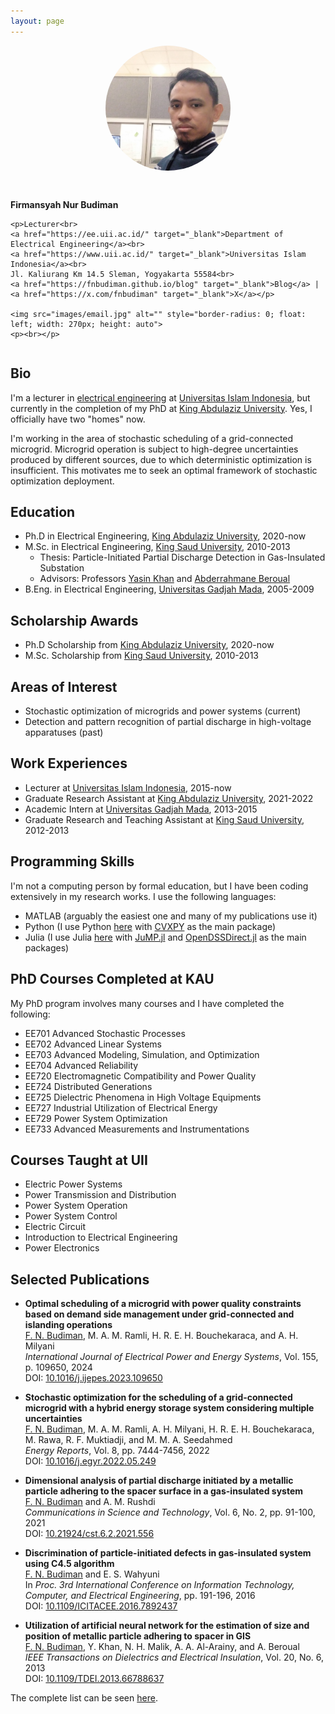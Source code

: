 ```yaml
---
layout: page
---
```


<!--default layout: default-->

<!-- <style>
img {
  border-radius: 30px;
  display: block;
  margin-left: auto;
  margin-right: auto;
  margin-bottom: 15px;
}
</style> -->

<style>
img{
  border-radius: 50%;
  display: block;
  margin-left: auto;
  margin-right: auto;
  margin-bottom: 15px;
}
</style>

<div class="row">
  <div class="column left">
    <img src="images/pict.jpg" alt="" style="width: 200px; height: auto">
    &nbsp;
  </div>
  <div class="column right">
    <p><b>Firmansyah Nur Budiman</b></p>

    <p>Lecturer<br>
    <a href="https://ee.uii.ac.id/" target="_blank">Department of Electrical Engineering</a><br>
    <a href="https://www.uii.ac.id/" target="_blank">Universitas Islam Indonesia</a><br>
    Jl. Kaliurang Km 14.5 Sleman, Yogyakarta 55584<br>
    <a href="https://fnbudiman.github.io/blog" target="_blank">Blog</a> | <a href="https://x.com/fnbudiman" target="_blank">X</a></p>

    <img src="images/email.jpg" alt="" style="border-radius: 0; float: left; width: 270px; height: auto">
    <p><br></p>
  </div>
</div>

## Bio

I'm a lecturer in <a href="https://ee.uii.ac.id/" target="_blank">electrical engineering</a> at <a href="https://www.uii.ac.id/" target="_blank">Universitas Islam Indonesia</a>, but currently in the completion of my PhD at <a href="https://www.kau.edu.sa/home_ENGLISH.aspx" target="_blank">King Abdulaziz University</a>. Yes, I officially have two "homes" now.

I'm working in the area of stochastic scheduling of a grid-connected microgrid. Microgrid operation is subject to high-degree uncertainties produced by different sources, due to which deterministic optimization is insufficient. This motivates me to seek an optimal framework of stochastic optimization deployment.

## Education
* Ph.D in Electrical Engineering, <a href="https://www.kau.edu.sa/home_ENGLISH.aspx">King Abdulaziz University</a>, 2020-now
* M.Sc. in Electrical Engineering, <a href="https://ksu.edu.sa/en/">King Saud University</a>, 2010-2013
  * Thesis: Particle-Initiated Partial Discharge Detection in Gas-Insulated Substation
  * Advisors: Professors <a href="https://www.researchgate.net/profile/Yasin-Khan-5">Yasin Khan</a> and <a href="https://www.ec-lyon.fr/en/contacts/abderrahmane-beroual">Abderrahmane Beroual</a>
* B.Eng. in Electrical Engineering, <a href="https://ugm.ac.id/">Universitas Gadjah Mada</a>, 2005-2009

## Scholarship Awards
* Ph.D Scholarship from <a href="https://www.kau.edu.sa/home_ENGLISH.aspx">King Abdulaziz University</a>, 2020-now
* M.Sc. Scholarship from <a href="https://ksu.edu.sa/en/">King Saud University</a>, 2010-2013

## Areas of Interest
* Stochastic optimization of microgrids and power systems (current)
* Detection and pattern recognition of partial discharge in high-voltage apparatuses (past)

## Work Experiences
* Lecturer at <a href="https://www.uii.ac.id/">Universitas Islam Indonesia</a>, 2015-now
* Graduate Research Assistant at <a href="ttps://www.kau.edu.sa/home_ENGLISH.aspx">King Abdulaziz University</a>, 2021-2022
* Academic Intern at <a href="https://ugm.ac.id/">Universitas Gadjah Mada</a>, 2013-2015
* Graduate Research and Teaching Assistant at <a href="https://ksu.edu.sa/en/">King Saud University</a>, 2012-2013
  
## Programming Skills
I'm not a computing person by formal education, but I have been coding extensively in my research works. I use the following languages:
* MATLAB (arguably the easiest one and many of my publications use it)
* Python (I use Python <a href="https://doi.org/10.1016/j.egyr.2022.05.249" target="_blank">here</a> with <a href="https://www.cvxpy.org/" target="_blank">CVXPY</a> as the main package)
* Julia (I use Julia <a href="https://doi.org/10.1016/j.ijepes.2023.109650" target="_blank">here</a> with <a href="https://jump.dev/JuMP.jl/stable/" target="_blank">JuMP.jl</a> and <a href="https://dss-extensions.org/OpenDSSDirect.jl/latest/" target="_blank">OpenDSSDirect.jl</a> as the main packages)

## PhD Courses Completed at KAU
My PhD program involves many courses and I have completed the following:
* EE701 Advanced Stochastic Processes
* EE702 Advanced Linear Systems
* EE703 Advanced Modeling, Simulation, and Optimization
* EE704 Advanced Reliability
* EE720 Electromagnetic Compatibility and Power Quality
* EE724 Distributed Generations
* EE725 Dielectric Phenomena in High Voltage Equipments
* EE727 Industrial Utilization of Electrical Energy
* EE729 Power System Optimization
* EE733 Advanced Measurements and Instrumentations

## Courses Taught at UII
* Electric Power Systems
* Power Transmission and Distribution
* Power System Operation
* Power System Control
* Electric Circuit
* Introduction to Electrical Engineering
* Power Electronics

## Selected Publications

* **Optimal scheduling of a microgrid with power quality constraints based on demand side management under grid-connected and islanding operations**  
    <u>F. N. Budiman</u>, M. A. M. Ramli, H. R. E. H. Bouchekaraca, and A. H. Milyani  
    *International Journal of Electrical Power and Energy Systems*, Vol. 155, p. 109650, 2024  
    DOI: <a href="https://doi.org/10.1016/j.ijepes.2023.109650" target="_blank">10.1016/j.ijepes.2023.109650</a>

* **Stochastic optimization for the scheduling of a grid-connected microgrid with a hybrid energy storage system considering multiple uncertainties**  
    <u>F. N. Budiman</u>, M. A. M. Ramli, A. H. Milyani, H. R. E. H. Bouchekaraca, M. Rawa, R. F. Muktiadji, and M. M. A. Seedahmed  
    *Energy Reports*, Vol. 8, pp. 7444-7456, 2022  
    DOI: <a href="https://doi.org/10.1016/j.egyr.2022.05.249" target="_blank">10.1016/j.egyr.2022.05.249</a>

* **Dimensional analysis of partial discharge initiated by a metallic particle adhering to the spacer surface in a gas-insulated system**  
    <u>F. N. Budiman</u> and A. M. Rushdi  
    *Communications in Science and Technology*, Vol. 6, No. 2, pp. 91-100, 2021  
    DOI: <a href="https://doi.org/10.21924/cst.6.2.2021.556" target="_blank">10.21924/cst.6.2.2021.556</a>

* **Discrimination of particle-initiated defects in gas-insulated system using C4.5 algorithm**  
    <u>F. N. Budiman</u> and E. S. Wahyuni  
    In *Proc. 3rd International Conference on Information Technology, Computer, and Electrical Engineering*, pp. 191-196, 2016  
    DOI: <a href="https://doi.org/10.1109/ICITACEE.2016.7892437" target="_blank">10.1109/ICITACEE.2016.7892437</a>

* **Utilization of artificial neural network for the estimation of size and position of metallic particle adhering to spacer in GIS**  
    <u>F. N. Budiman</u>, Y. Khan, N. H. Malik, A. A. Al-Arainy, and A. Beroual  
    *IEEE Transactions on Dielectrics and Electrical Insulation*, Vol. 20, No. 6, 2013  
    DOI: <a href="https://doi.org/10.1109/TDEI.2013.6678863" target="_blank">10.1109/TDEI.2013.66788637</a>

The complete list can be seen <a href="{{ site.baseurl }}/publications">here</a>.
